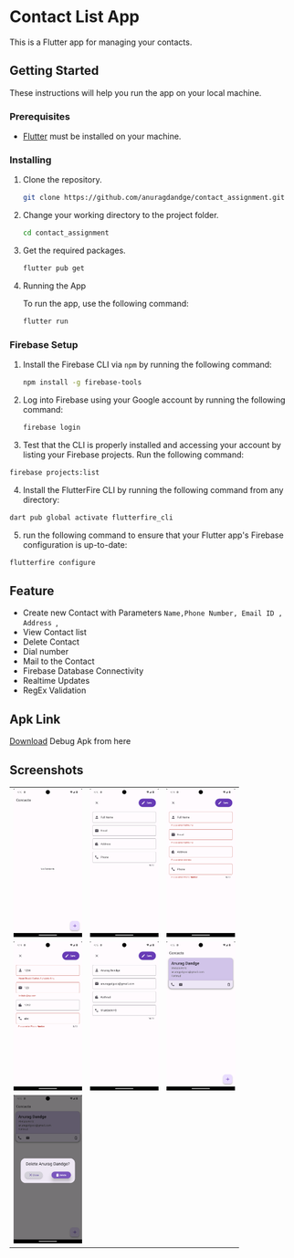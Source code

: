 
# Contact List App

This is a Flutter app for managing your contacts.

## Getting Started

These instructions will help you run the app on your local machine.

### Prerequisites

- [Flutter](https://flutter.dev/docs/get-started/install) must be installed on your machine.

  

### Installing

1. Clone the repository.

   ```bash
   git clone https://github.com/anuragdandge/contact_assignment.git
   ```

2. Change your working directory to the project folder.

   ```bash
   cd contact_assignment
   ```

3. Get the required packages.

   ```bash
   flutter pub get
   ```

4. Running the App

   To run the app, use the following command:

   ```bash
   flutter run
   ```


### Firebase Setup 

1. Install the Firebase CLI via ```npm``` by running the following command:

   ```bash
   npm install -g firebase-tools 
   ```

2. Log into Firebase using your Google account by running the following command:

   ```bash
   firebase login
   ```

 3. Test that the CLI is properly installed and accessing your account by listing your Firebase projects. Run the following command:
   
   ```bash
   firebase projects:list  
   ```

 4. Install the FlutterFire CLI by running the following command from any directory:
   
   ```bash
   dart pub global activate flutterfire_cli
   ```
 5. run the following command to ensure that your Flutter app's Firebase configuration is up-to-date:
   ```bash
   flutterfire configure
   ```


## Feature

- Create new Contact with Parameters `Name,Phone Number, Email ID , Address `,
- View Contact list
- Delete Contact
- Dial number
- Mail to the Contact
- Firebase Database Connectivity
- Realtime Updates 
- RegEx Validation

## Apk Link 
  [Download](https://drive.google.com/file/d/1XUXQvTtkuCjyw71mEuc3FnRwvfqomFXh/view?usp=sharing) Debug Apk from here 
  
## Screenshots 
|                                                         |                                                          |                                                          | 
|---------------------------------------------------------|----------------------------------------------------------|----------------------------------------------------------|
|<img src="/screenshots/ss1.png" width="120" heigh="250"> | <img src="/screenshots/ss2.png" width="120" heigh="250"> | <img src="/screenshots/ss3.png" width="120" heigh="250"> |
|<img src="/screenshots/ss4.png" width="120" heigh="250"> | <img src="/screenshots/ss5.png" width="120" heigh="250"> | <img src="/screenshots/ss6.png" width="120" heigh="250"> |
|<img src="/screenshots/ss7.png" width="120" heigh="250"> |
